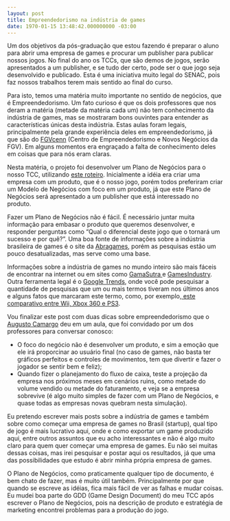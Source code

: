 ```yaml
---
layout: post
title: Empreendedorismo na indústria de games
date: 1970-01-15 13:48:42.000000000 -03:00
---
```


Um dos objetivos da pós-graduação que estou fazendo é preparar o aluno para abrir uma empresa de games e procurar um publisher para publicar nossos jogos. No final do ano os TCCs, que são demos de jogos, serão apresentados a um publisher, e se tudo der certo, pode ser o que jogo seja desenvolvido e publicado. Esta é uma iniciativa muito legal do SENAC, pois faz nossos trabalhos terem mais sentido ao final do curso.

Para isto, temos uma matéria muito importante no sentido de negócios, que é Empreendedorismo. Um fato curioso é que os dois professores que nos deram a matéria (metade da matéria cada um) não tem conhecimento da indústria de games, mas se mostraram bons ouvintes para entender as características únicas desta indústria. Estas aulas foram legais, principalmente pela grande experiência deles em empreendedorismo, já que são do [FGVcenn](http://www.fgvsp.br/cenn/ "FGVCENN") (Centro de Empreendedorismo e Novos Negócios da FGV). Em alguns momentos era engraçado a falta de conhecimento deles em coisas que para nós eram claras.

Nesta matéria, o projeto foi desenvolver um Plano de Negócios para o nosso TCC, utilizando [este roteiro](http://www.eaesp.fgvsp.br/subportais/Cenn/Roteiro_Cengage.pdf "Roteiro Plano de Negócios"). Inicialmente a idéia era criar uma empresa com um produto, que é o nosso jogo, porém todos preferiram criar um Modelo de Negócios com foco em um produto, já que este Plano de Negócios será apresentado a um publisher que está interessado no produto.

Fazer um Plano de Negócios não é fácil. É necessário juntar muita informação para embasar o produto que queremos desenvolver, e responder perguntas como “Qual o diferencial deste jogo que o tornará um sucesso e por quê?”. Uma boa fonte de informações sobre a indústria brasileira de games é o site da [Abragames](http://www.abragames.org/page.php?id=downloads "Abragames"), porém as pesquisas estão um pouco desatualizadas, mas serve como uma base.

Informações sobre a indústria de games no mundo inteiro são mais fáceis de encontrar na internet ou em sites como [GamaSutra ](http://www.gamasutra.com/ "Gamasutra")e [GamesIndustry](http://www.gamesindustry.biz/ "GamesIndustry"). Outra ferramenta legal é o [Google Trends](http://www.google.com/trends "google trends"), onde você pode pesquisar a quantidade de pesquisas que um ou mais termos tiveram nos últimos anos e alguns fatos que marcaram este termo, como, por exemplo,[ este comparativo entre Wii, Xbox 360 e PS3](http://www.google.com/trends?q=wii%2C+xbox+360%2C+ps3 "Comparativo").

Vou finalizar este post com duas dicas sobre empreendedorismo que o [Augusto Camargo](http://augustocamargo.com/ "Augusto Camargo") deu em um aula, que foi convidado por um dos professores para conversar conosco:

- O foco do negócio não é desenvolver um produto, e sim a emoção que ele irá proporcinar ao usuário final (no caso de games, não basta ter gráficos perfeitos e controles de movimentos, tem que divertir e fazer o jogador se sentir bem e feliz);
- Quando fizer o planejamento do fluxo de caixa, teste a projeção da empresa nos próximos meses em cenários ruins, como metade do volume vendido ou metade do faturamento, e veja se a empresa sobrevive (é algo muito simples de fazer com um Plano de Negócios, e quase todas as empresas novas quebram nesta simulação).

Eu pretendo escrever mais posts sobre a indústria de games e também sobre como começar uma empresa de games no Brasil (startup), qual tipo de jogo é mais lucrativo aqui, onde e como exportar um game produzido aqui, entre outros assuntos que eu acho interessantes e não é algo muito claro para quem quer começar uma empresa de games. Eu não sei muitas dessas coisas, mas irei pesquisar e postar aqui os resultados, já que uma das possibilidades que estudo é abrir minha própria empresa de games.

O Plano de Negócios, como praticamente qualquer tipo de documento, é bem chato de fazer, mas é muito útil também. Principalmente por que quando se escreve as idéias, fica mais fácil de ver as falhas e mudar coisas. Eu mudei boa parte do GDD (Game Design Document) do meu TCC após escrever o Plano de Negócios, pois na descrição de produto e estratégia de marketing encontrei problemas para a produção do jogo.


